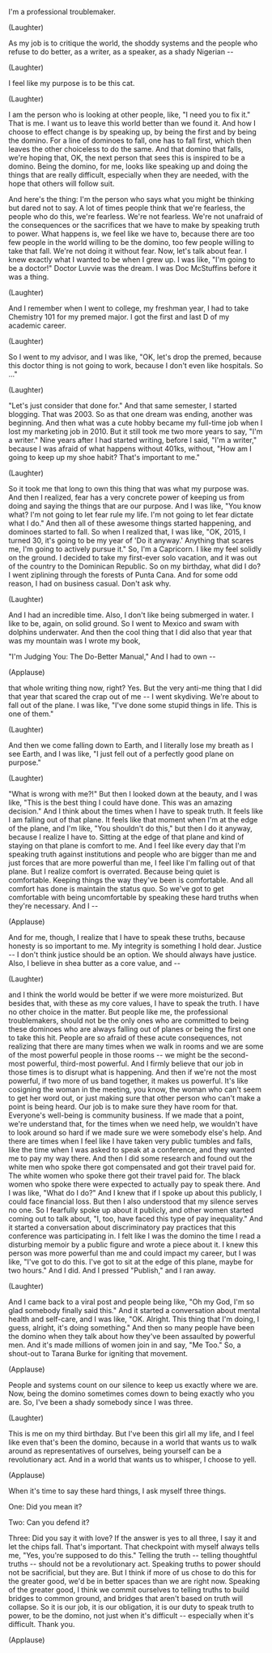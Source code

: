 
I&#39;m a professional troublemaker.

(Laughter)

As my job is to critique the world,
the shoddy systems and the people
who refuse to do better,
as a writer, as a speaker,
as a shady Nigerian --

(Laughter)

I feel like my purpose is to be this cat.

(Laughter)

I am the person
who is looking at other people,
like, &quot;I need you to fix it.&quot;
That is me.
I want us to leave this world
better than we found it.
And how I choose to effect change
is by speaking up,
by being the first
and by being the domino.
For a line of dominoes to fall,
one has to fall first,
which then leaves the other
choiceless to do the same.
And that domino that falls,
we&#39;re hoping that, OK,
the next person that sees this
is inspired to be a domino.
Being the domino, for me,
looks like speaking up
and doing the things
that are really difficult,
especially when they are needed,
with the hope that others
will follow suit.

And here&#39;s the thing:
I&#39;m the person who says
what you might be thinking
but dared not to say.
A lot of times people think
that we&#39;re fearless,
the people who do this, we&#39;re fearless.
We&#39;re not fearless.
We&#39;re not unafraid of the consequences
or the sacrifices that we have to make
by speaking truth to power.
What happens is, we feel like we have to,
because there are too few
people in the world
willing to be the domino,
too few people willing to take that fall.
We&#39;re not doing it without fear.
Now, let&#39;s talk about fear.
I knew exactly what I wanted
to be when I grew up.
I was like, &quot;I&#39;m going to be a doctor!&quot;
Doctor Luvvie was the dream.
I was Doc McStuffins
before it was a thing.

(Laughter)

And I remember when I went to college,
my freshman year,
I had to take Chemistry 101
for my premed major.
I got the first and last D
of my academic career.

(Laughter)

So I went to my advisor, and I was like,
&quot;OK, let&#39;s drop the premed,
because this doctor thing
is not going to work,
because I don&#39;t even like hospitals.
So ...&quot;

(Laughter)

&quot;Let&#39;s just consider that done for.&quot;
And that same semester,
I started blogging.
That was 2003.
So as that one dream was ending,
another was beginning.
And then what was a cute hobby
became my full-time job
when I lost my marketing job in 2010.
But it still took me two more years
to say, &quot;I&#39;m a writer.&quot;
Nine years after I had started writing,
before I said, &quot;I&#39;m a writer,&quot;
because I was afraid of what happens
without 401ks,
without, &quot;How am I going
to keep up my shoe habit?
That&#39;s important to me.&quot;

(Laughter)

So it took me that long to own this thing
that was what my purpose was.
And then I realized,
fear has a very concrete power
of keeping us from doing and saying
the things that are our purpose.
And I was like, &quot;You know what?
I&#39;m not going to let fear rule my life.
I&#39;m not going to let fear
dictate what I do.&quot;
And then all of these
awesome things started happening,
and dominoes started to fall.
So when I realized that,
I was like, &quot;OK, 2015,
I turned 30,
it&#39;s going to be my year
of &#39;Do it anyway.&#39;
Anything that scares me,
I&#39;m going to actively pursue it.&quot;
So, I&#39;m a Capricorn.
I like my feel solidly on the ground.
I decided to take
my first-ever solo vacation,
and it was out of the country
to the Dominican Republic.
So on my birthday, what did I do?
I went ziplining through
the forests of Punta Cana.
And for some odd reason,
I had on business casual.
Don&#39;t ask why.

(Laughter)

And I had an incredible time.
Also, I don&#39;t like being
submerged in water.
I like to be, again, on solid ground.
So I went to Mexico
and swam with dolphins underwater.
And then the cool thing
that I did also that year
that was my mountain
was I wrote my book,

&quot;I&#39;m Judging You: The Do-Better Manual,&quot;
And I had to own --

(Applause)

that whole writing thing now, right?
Yes.
But the very anti-me thing
that I did that year
that scared the crap out of me --
I went skydiving.
We&#39;re about to fall out of the plane.
I was like, &quot;I&#39;ve done some stupid
things in life. This is one of them.&quot;

(Laughter)

And then we come falling down to Earth,
and I literally lose my breath
as I see Earth, and I was like,
&quot;I just fell out of a perfectly good
plane on purpose.&quot;

(Laughter)

&quot;What is wrong with me?!&quot;
But then I looked down at the beauty,
and I was like, &quot;This is
the best thing I could have done.
This was an amazing decision.&quot;
And I think about the times
when I have to speak truth.
It feels like I am falling
out of that plane.
It feels like that moment
when I&#39;m at the edge of the plane,
and I&#39;m like, &quot;You shouldn&#39;t do this,&quot;
but then I do it anyway,
because I realize I have to.
Sitting at the edge of that plane
and kind of staying on that plane
is comfort to me.
And I feel like every day
that I&#39;m speaking truth
against institutions and people
who are bigger than me
and just forces that are
more powerful than me,
I feel like I&#39;m falling out of that plane.
But I realize comfort is overrated.
Because being quiet is comfortable.
Keeping things the way
they&#39;ve been is comfortable.
And all comfort has done
is maintain the status quo.
So we&#39;ve got to get comfortable
with being uncomfortable
by speaking these hard truths
when they&#39;re necessary.
And I --

(Applause)

And for me, though, I realize
that I have to speak these truths,
because honesty is so important to me.
My integrity is something I hold dear.
Justice -- I don&#39;t think justice
should be an option.
We should always have justice.
Also, I believe in shea butter
as a core value, and --

(Laughter)

and I think the world would be better
if we were more moisturized.
But besides that, with these
as my core values,
I have to speak the truth.
I have no other choice in the matter.
But people like me,
the professional troublemakers,
should not be the only ones who are
committed to being these dominoes
who are always falling out of planes
or being the first one to take this hit.
People are so afraid
of these acute consequences,
not realizing that there are many times
when we walk in rooms
and we are some of the most
powerful people in those rooms --
we might be the second-most powerful,
third-most powerful.
And I firmly believe
that our job in those times
is to disrupt what is happening.
And then if we&#39;re not the most powerful,
if two more of us band together,
it makes us powerful.
It&#39;s like cosigning
the woman in the meeting,
you know, the woman
who can&#39;t seem to get her word out,
or just making sure that other person
who can&#39;t make a point
is being heard.
Our job is to make sure
they have room for that.
Everyone&#39;s well-being
is community business.
If we made that a point,
we&#39;re understand that,
for the times when we need help,
we wouldn&#39;t have to look around so hard
if we made sure
we were somebody else&#39;s help.
And there are times when I feel like
I have taken very public
tumbles and falls,
like the time when I was asked
to speak at a conference,
and they wanted me to pay my way there.
And then I did some research
and found out the white men
who spoke there got compensated
and got their travel paid for.
The white women who spoke there
got their travel paid for.
The black women who spoke there were
expected to actually pay to speak there.
And I was like, &quot;What do I do?&quot;
And I knew that if I spoke up
about this publicly,
I could face financial loss.
But then I also understood
that my silence serves no one.
So I fearfully spoke up about it publicly,
and other women started
coming out to talk about,
&quot;I, too, have faced
this type of pay inequality.&quot;
And it started a conversation
about discriminatory pay practices
that this conference was participating in.
I felt like I was the domino
the time I read a disturbing
memoir by a public figure
and wrote a piece about it.
I knew this person was more powerful
than me and could impact my career,
but I was like, &quot;I&#39;ve got to do this.
I&#39;ve got to sit at the edge of this plane,
maybe for two hours.&quot;
And I did. And I pressed
&quot;Publish,&quot; and I ran away.

(Laughter)

And I came back to a viral post
and people being like, &quot;Oh my God,
I&#39;m so glad somebody finally said this.&quot;
And it started a conversation
about mental health and self-care,
and I was like, &quot;OK. Alright.
This thing that I&#39;m doing,
I guess, alright, it&#39;s doing something.&quot;
And then so many people
have been the domino
when they talk about how
they&#39;ve been assaulted by powerful men.
And it&#39;s made millions of women
join in and say, &quot;Me Too.&quot;
So, a shout-out to Tarana Burke
for igniting that movement.

(Applause)

People and systems count on our silence
to keep us exactly where we are.
Now, being the domino sometimes
comes down to being exactly who you are.
So, I&#39;ve been a shady somebody
since I was three.

(Laughter)

This is me on my third birthday.
But I&#39;ve been this girl all my life,
and I feel like
even that&#39;s been the domino,
because in a world
that wants us to walk around
as representatives of ourselves,
being yourself can be a revolutionary act.
And in a world that wants us to whisper,
I choose to yell.

(Applause)

When it&#39;s time to say these hard things,
I ask myself three things.

One: Did you mean it?

Two: Can you defend it?

Three: Did you say it with love?
If the answer is yes to all three,
I say it and let the chips fall.
That&#39;s important.
That checkpoint with myself
always tells me, &quot;Yes,
you&#39;re supposed to do this.&quot;
Telling the truth --
telling thoughtful truths --
should not be a revolutionary act.
Speaking truths to power
should not be sacrificial, but they are.
But I think if more of us chose
to do this for the greater good,
we&#39;d be in better spaces
than we are right now.
Speaking of the greater good,
I think we commit ourselves
to telling truths to build bridges
to common ground,
and bridges that aren&#39;t based
on truth will collapse.
So it is our job,
it is our obligation, it is our duty
to speak truth to power, to be the domino,
not just when it&#39;s difficult --
especially when it&#39;s difficult.
Thank you.

(Applause)

